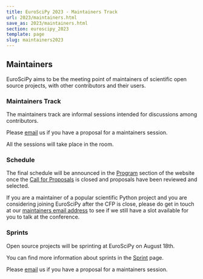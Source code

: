 ```yaml
---
title: EuroSciPy 2023 - Maintainers Track
url: 2023/maintainers.html
save_as: 2023/maintainers.html
section: euroscipy_2023
template: page
slug: maintainers2023
---
```


## Maintainers

EuroSciPy aims to be the meeting point of maintainers of scientific open source
projects, with other contributors and their users.

### Maintainers Track

The maintainers track are informal sessions intended for discussions among
contributors.

Please [email](mailto:maintainers@euroscipy.org) us if you have a proposal for
a maintainers session.

All the sessions will take place in the <TBA> room.

### Schedule

The final schedule will be announced in the [Program](/2023/program_menu.html)
section of the website once the [Call for Proposals](https://pretalx.com/euroscipy-2023/cfp)
is closed and proposals have been reviewed and selected.

If you are a maintainer of a popular scientific Python project and you are considering
joining EuroSciPy after the CFP is close, please do get in touch at our
[maintainers email address](mailto:maintainers@euroscipy.org) to see if we still
have a slot available for you to talk at the conference.

### Sprints

Open source projects will be sprinting at EuroSciPy on August 18th.

You can find more information about sprints in the [Sprint](/2023/sprint.html)
page.

Please [email](mailto:maintainers@euroscipy.org) us if you have a proposal for
a maintainers session.
